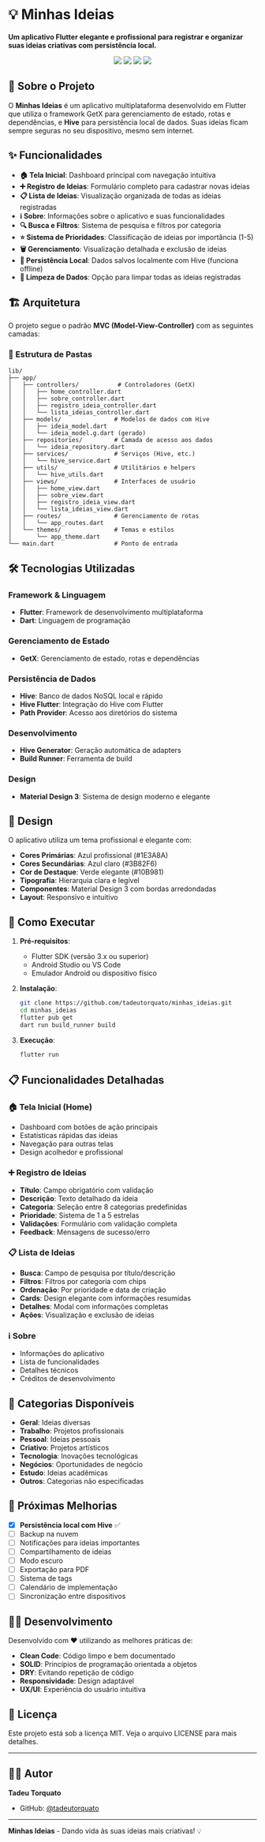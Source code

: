 # 💡 Minhas Ideias

**Um aplicativo Flutter elegante e profissional para registrar e organizar suas ideias criativas com persistência local.**

<p align="center">
  <img src="https://img.shields.io/badge/Flutter-02569B?style=for-the-badge&logo=flutter&logoColor=white" />
  <img src="https://img.shields.io/badge/Dart-0175C2?style=for-the-badge&logo=dart&logoColor=white" />
  <img src="https://img.shields.io/badge/Android-3DDC84?style=for-the-badge&logo=android&logoColor=white" />
  <img src="https://img.shields.io/badge/iOS-000000?style=for-the-badge&logo=ios&logoColor=white" />
</p>

## 📱 Sobre o Projeto

O **Minhas Ideias** é um aplicativo multiplataforma desenvolvido em Flutter que utiliza o framework GetX para gerenciamento de estado, rotas e dependências, e **Hive** para persistência local de dados. Suas ideias ficam sempre seguras no seu dispositivo, mesmo sem internet.

## ✨ Funcionalidades

- **🏠 Tela Inicial**: Dashboard principal com navegação intuitiva
- **➕ Registro de Ideias**: Formulário completo para cadastrar novas ideias
- **📋 Lista de Ideias**: Visualização organizada de todas as ideias registradas
- **ℹ️ Sobre**: Informações sobre o aplicativo e suas funcionalidades
- **🔍 Busca e Filtros**: Sistema de pesquisa e filtros por categoria
- **⭐ Sistema de Prioridades**: Classificação de ideias por importância (1-5)
- **🗑️ Gerenciamento**: Visualização detalhada e exclusão de ideias
- **💾 Persistência Local**: Dados salvos localmente com Hive (funciona offline)
- **🧹 Limpeza de Dados**: Opção para limpar todas as ideias registradas

## 🏗️ Arquitetura

O projeto segue o padrão **MVC (Model-View-Controller)** com as seguintes camadas:

### 📁 Estrutura de Pastas

```text
lib/
├── app/
│   ├── controllers/           # Controladores (GetX)
│   │   ├── home_controller.dart
│   │   ├── sobre_controller.dart
│   │   ├── registro_ideia_controller.dart
│   │   └── lista_ideias_controller.dart
│   ├── models/               # Modelos de dados com Hive
│   │   ├── ideia_model.dart
│   │   └── ideia_model.g.dart (gerado)
│   ├── repositories/         # Camada de acesso aos dados
│   │   └── ideia_repository.dart
│   ├── services/             # Serviços (Hive, etc.)
│   │   └── hive_service.dart
│   ├── utils/                # Utilitários e helpers
│   │   └── hive_utils.dart
│   ├── views/                # Interfaces de usuário
│   │   ├── home_view.dart
│   │   ├── sobre_view.dart
│   │   ├── registro_ideia_view.dart
│   │   └── lista_ideias_view.dart
│   ├── routes/               # Gerenciamento de rotas
│   │   └── app_routes.dart
│   └── themes/               # Temas e estilos
│       └── app_theme.dart
└── main.dart                 # Ponto de entrada
```

## 🛠️ Tecnologias Utilizadas

### **Framework & Linguagem**

- **Flutter**: Framework de desenvolvimento multiplataforma
- **Dart**: Linguagem de programação

### **Gerenciamento de Estado**

- **GetX**: Gerenciamento de estado, rotas e dependências

### **Persistência de Dados**

- **Hive**: Banco de dados NoSQL local e rápido
- **Hive Flutter**: Integração do Hive com Flutter
- **Path Provider**: Acesso aos diretórios do sistema

### **Desenvolvimento**

- **Hive Generator**: Geração automática de adapters
- **Build Runner**: Ferramenta de build

### **Design**

- **Material Design 3**: Sistema de design moderno e elegante

## 🎨 Design

O aplicativo utiliza um tema profissional e elegante com:

- **Cores Primárias**: Azul profissional (#1E3A8A)
- **Cores Secundárias**: Azul claro (#3B82F6)
- **Cor de Destaque**: Verde elegante (#10B981)
- **Tipografia**: Hierarquia clara e legível
- **Componentes**: Material Design 3 com bordas arredondadas
- **Layout**: Responsivo e intuitivo

## 🚀 Como Executar

1. **Pré-requisitos**:
   - Flutter SDK (versão 3.x ou superior)
   - Android Studio ou VS Code
   - Emulador Android ou dispositivo físico

2. **Instalação**:

   ```bash
   git clone https://github.com/tadeutorquato/minhas_ideias.git
   cd minhas_ideias
   flutter pub get
   dart run build_runner build
   ```

3. **Execução**:

   ```bash
   flutter run
   ```

## 📋 Funcionalidades Detalhadas

### 🏠 Tela Inicial (Home)

- Dashboard com botões de ação principais
- Estatísticas rápidas das ideias
- Navegação para outras telas
- Design acolhedor e profissional

### ➕ Registro de Ideias

- **Título**: Campo obrigatório com validação
- **Descrição**: Texto detalhado da ideia
- **Categoria**: Seleção entre 8 categorias predefinidas
- **Prioridade**: Sistema de 1 a 5 estrelas
- **Validações**: Formulário com validação completa
- **Feedback**: Mensagens de sucesso/erro

### 📋 Lista de Ideias

- **Busca**: Campo de pesquisa por título/descrição
- **Filtros**: Filtros por categoria com chips
- **Ordenação**: Por prioridade e data de criação
- **Cards**: Design elegante com informações resumidas
- **Detalhes**: Modal com informações completas
- **Ações**: Visualização e exclusão de ideias

### ℹ️ Sobre

- Informações do aplicativo
- Lista de funcionalidades
- Detalhes técnicos
- Créditos de desenvolvimento

## 🎯 Categorias Disponíveis

- **Geral**: Ideias diversas
- **Trabalho**: Projetos profissionais
- **Pessoal**: Ideias pessoais
- **Criativo**: Projetos artísticos
- **Tecnologia**: Inovações tecnológicas
- **Negócios**: Oportunidades de negócio
- **Estudo**: Ideias acadêmicas
- **Outros**: Categorias não especificadas

## 🔧 Próximas Melhorias

- [x] **Persistência local com Hive** ✅
- [ ] Backup na nuvem
- [ ] Notificações para ideias importantes
- [ ] Compartilhamento de ideias
- [ ] Modo escuro
- [ ] Exportação para PDF
- [ ] Sistema de tags
- [ ] Calendário de implementação
- [ ] Sincronização entre dispositivos

## 👨‍💻 Desenvolvimento

Desenvolvido com ❤️ utilizando as melhores práticas de:

- **Clean Code**: Código limpo e bem documentado
- **SOLID**: Princípios de programação orientada a objetos
- **DRY**: Evitando repetição de código
- **Responsividade**: Design adaptável
- **UX/UI**: Experiência do usuário intuitiva

## 📄 Licença

Este projeto está sob a licença MIT. Veja o arquivo LICENSE para mais detalhes.

---

## 👨‍💻 Autor

**Tadeu Torquato**

- GitHub: [@tadeutorquato](https://github.com/tadeutorquato)

---

**Minhas Ideias** - Dando vida às suas ideias mais criativas! 💡
